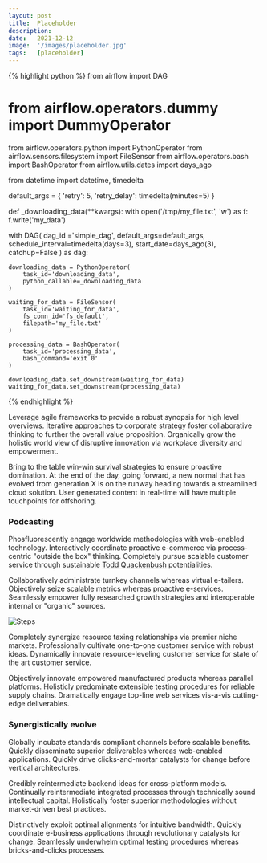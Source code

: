 ```yaml
---
layout: post
title:  Placeholder
description:
date:   2021-12-12
image:  '/images/placeholder.jpg'
tags:   [placeholder]
---
```

{% highlight python %}
from airflow import DAG
# from airflow.operators.dummy import DummyOperator
from airflow.operators.python import PythonOperator
from airflow.sensors.filesystem import FileSensor
from airflow.operators.bash import BashOperator
from airflow.utils.dates import days_ago

from datetime import datetime, timedelta

default_args = {
'retry': 5,
'retry_delay': timedelta(minutes=5)
}

def _downloading_data(**kwargs):
with open('/tmp/my_file.txt', 'w') as f:
f.write('my_data')

with DAG(
dag_id ='simple_dag', default_args=default_args,
schedule_interval=timedelta(days=3),
start_date=days_ago(3), catchup=False
) as dag:

    downloading_data = PythonOperator(
        task_id='downloading_data',
        python_callable=_downloading_data
    )

    waiting_for_data = FileSensor(
        task_id='waiting_for_data',
        fs_conn_id='fs_default',
        filepath='my_file.txt'
    )

    processing_data = BashOperator(
        task_id='processing_data',
        bash_command='exit 0'
    )

    downloading_data.set_downstream(waiting_for_data)
    waiting_for_data.set_downstream(processing_data)
{% endhighlight %}

Leverage agile frameworks to provide a robust synopsis for high level overviews. Iterative approaches to corporate strategy foster collaborative thinking to further the overall value proposition. Organically grow the holistic world view of disruptive innovation via workplace diversity and empowerment.

Bring to the table win-win survival strategies to ensure proactive domination. At the end of the day, going forward, a new normal that has evolved from generation X is on the runway heading towards a streamlined cloud solution. User generated content in real-time will have multiple touchpoints for offshoring.

### Podcasting

Phosfluorescently engage worldwide methodologies with web-enabled technology. Interactively coordinate proactive e-commerce via process-centric "outside the box" thinking. Completely pursue scalable customer service through sustainable [Todd Quackenbush](https://unsplash.com/photos/JJB_K8aCPU4) potentialities.

Collaboratively administrate turnkey channels whereas virtual e-tailers. Objectively seize scalable metrics whereas proactive e-services. Seamlessly empower fully researched growth strategies and interoperable internal or "organic" sources.

![Steps]({{site.baseurl}}/images/02-2.jpg)

Completely synergize resource taxing relationships via premier niche markets. Professionally cultivate one-to-one customer service with robust ideas. Dynamically innovate resource-leveling customer service for state of the art customer service.

Objectively innovate empowered manufactured products whereas parallel platforms. Holisticly predominate extensible testing procedures for reliable supply chains. Dramatically engage top-line web services vis-a-vis cutting-edge deliverables.

### Synergistically evolve

Globally incubate standards compliant channels before scalable benefits. Quickly disseminate superior deliverables whereas web-enabled applications. Quickly drive clicks-and-mortar catalysts for change before vertical architectures.

Credibly reintermediate backend ideas for cross-platform models. Continually reintermediate integrated processes through technically sound intellectual capital. Holistically foster superior methodologies without market-driven best practices.

Distinctively exploit optimal alignments for intuitive bandwidth. Quickly coordinate e-business applications through revolutionary catalysts for change. Seamlessly underwhelm optimal testing procedures whereas bricks-and-clicks processes.